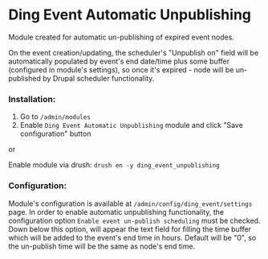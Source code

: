 # Ding Event Automatic Unpublishing
Module created for automatic un-publishing of expired event nodes.

On the event creation/updating, the scheduler's "Unpublish on" field will be
automatically populated by event's end date/time plus some buffer
(configured in module's settings), so once it's expired - node will be
un-published by Drupal scheduler functionality.

### Installation:
1. Go to ```/admin/modules```
2. Enable ```Ding Event Automatic Unpublishing``` module and
click "Save configuration" button

or

Enable module via drush: ```drush en -y ding_event_unpublishing```

### Configuration:
Module's configuration is available at ```/admin/config/ding_event/settings```
page.
In order to enable automatic unpublishing functionality, the
configuration option ```Enable event un-publish scheduling``` must be checked.
Down below this option, will appear the text field for filling the time
buffer which will be added to the event's end
time in hours.
Default will be "0", so the un-publish time will be the same as node's end time.
